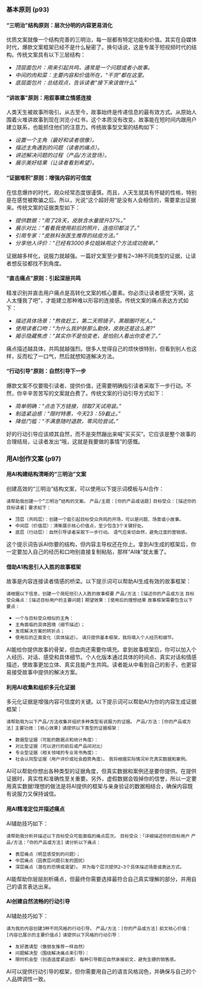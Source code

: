### 基本原则 (p93)

#### “三明治”结构原则：层次分明的内容更易消化
优质文案就像一个结构完善的三明治，每一层都有特定功能和价值。其实在自媒体时代，爆款文案框架已经不是什么秘密了。换句话说，这是专属于短视频时代的结构。传统文案具有以下三层结构：

* *顶层面包片：用来引起共鸣，通常是一个问题或者小故事。*
* *中间的肉和菜：主要内容和价值所在，“干货”都在这里。*
* *底层面包片：总结观点，告诉读者“接下来该做什么”*

#### “讲故事”原则：用叙事建立情感连接
人类天生被故事所吸引。从古至今，故事始终是传递信息的最有效方式。从原始人围着火堆讲故事到现在浏览小红书，这个本质没有改变。故事能在短时间内跟用户建立联系，也能抓住他们的注意力。传统故事型文案的结构如下：
* *设置一个主角（最好和读者很像）。*
* *描述主角遇到的问题（读者的痛点）。*
* *讲述解决问题的过程（产品/方法登场）。*
* *展示美好结果（让读者看到希望）。*

#### “证据堆积”原则：增强内容的可信度
在信息爆炸的时代，观众经常态度很谨慎。而且，人天生就具有怀疑的性格，特别是在感觉被欺骗之后。所以，光说“这个超好用”是没有人会相信的，需要拿出证据来。传统文案的证据类型如下：

* *提供数据：“用了28天，皮肤含水量提升37%。”*
* *展示对比：“看看我使用前后的照片，连痘印都淡了。”*
* *引用专家：“皮肤科张医生推荐的祛痘方法。”*
* *分享他人评价：“已经有3000多位姐妹用这个方法成功脱单。”*

证据越多样化，说服力就越强。一篇好文案至少要有2~3种不同类型的证据，让读者想反驳都找不到角度。


#### “直击痛点”原则：引起深层共鸣
精准识别并直击用户痛点是高转化文案的核心要素。你必须让读者感觉“天啊，这人太懂我了吧”，才能建立那种难以形容的连接感。传统文案的痛点表达方式如下：

* *描述具体场景：“熬夜赶工，第二天照镜子，黑眼圈吓死人。”*
* *使用读者口吻：“为什么我护肤那么勤快，皮肤还是这么差?”*
* *揭示隐藏焦虑：“其实你不是怕变老，是怕别人看出你变老了。”*

痛点描述越具体，共鸣就越强烈。很多人觉得自己的烦快很特别，但看到别人也这样，反而松了一口气，然后就想知道解决方法。

#### “行动引导”原则：自然引导下一步
爆款文案不仅要吸引读者、提供价值，还需要明确指引读者采取下一步行动。不然，你辛辛苦苦写的文案就白费了。传统文案的行动引导方式如下：

* *简单明确：“点击下方链接，领取7天试用装。”*
* *制造紧迫感：“限时特惠，今天23：59截止。”*
* *降低门槛：“不满意随时退款，零风险尝试。”*

好的行动引导应该顺其自然，而不是突然蹦出来喊“买买买”。它应该是整个故事的合理结局，让读者发出“哦，这就是我要做的事情”的感慨。

### 用AI创作文案 (p97)

#### 用AI构建结构清晰的“三明治”文案
创建高效的“三明治”结构文案，可以使用以下提示词模板与AI合作：

`请帮助我创建一个“三明治”结构的文案。`
`产品/主题：[你的产品或话题]`
`目标受众：[描述你的目标读者]`
`要求如下：`
* `顶层（共鸣层）：创建一个能引起目标受众共鸣的开场，可以是问题、场景或小故事。`
* `中间层（价值层）：清晰展示核心价值点，至少包含3个关键好处。`
* `底层（行动层）：自然引导读者采取下一步行动。`
`语气应亲切自然，避免过度的营销感。`

这个提示词告诉AI你要的结构，但内容主导权还在你上。拿到AI生成的框架后，你一定要加入自己的经历和口吻别直接复制粘贴，那样“AI味”就太重了。

#### 借助A1构思引人入胜的故事框架
故事是内容连接读者情感的桥梁。以下提示词可以帮助AI生成有效的故事框架：

`请根据以下信息，创建一个简短但引人入胜的故事框要`
`产品/方法：[描述你的产品或方法`
`目标受众痛点：[描述目标用户的主要问题]`
`期望效果：[使用后的理想结果`
`故事框架需要包含以下要点：`
* `一个与目标受众相似的主角：`
* `主角面临的具体困境（细节描述）；`
* `发现解决方案的转折点；`
* `使用后的正面变化（具体描述）。`
`请只提供基本框架，我将填入个人经历和细节。`

AI能给你提供故事的骨架，但血肉还需要你填充。拿到故事框架后，你可以加入个人经历、对话、感受和具体细节。个人化版本通过具体的时间点、真实对话和情感描述，使故事更加立体、真实且能产生共鸣。读者能从中看到自己的影子，也更容易接受故事中提供的解决方案。

#### 利用AI收集和组织多元化证据
多元化证据是增强内容可信度的关键。以下提示词可以帮助AI为你的内容生成证据框架：

`请帮助我为以下产品/方法收集并组织多种类型有说服力的证据。`
`产品/方法：[你的产品或方法]`
`主要功效：[核心效果]`
`请提供以下类型的证据框架：`
* `数据型证据（可能的数据点和统计角度）：`
* `对比型证据（可以进行的前后或产品间对比）`
* `专业型证据（相关领域的专业背书角度）：`
* `社会认同型证据（用户评价或社会趋势角度）。`
`我将根据实际情况补充真实数据和案例。`

AI可以帮助你想出各种类型的证据角度，但真实数据和案例还是要你提供。在提供证据时，真实性和准确性至关重要。另外，虚假数据会毁掉你的信誉，所以一定要用真实数据!理想的做法是将AI提供的框架与亲身验证的数据相结合，确保内容既有说服力又保持诚信。

#### 用AI精准定位并描述痛点
AI辅助技巧如下：

`请帮助我分析并描述以下目标受众可能面临的痛点层次。`
`目标受众：「详细描述你的目标用户`
`产品/方法：「你的产品或方法]`
`请分析以下痛点：`
* `表层痛点（明显感受到的问题）；`
* `中层痛点（因表层问题引发的困扰）`
* `深层痛点（潜在的恐惧或渴望）。`
`并为每个层次提供2~3个具体描述场景或表达方式。`

AI能帮助你层层剖析痛点，但最终你需要选择最符合自己真实理解的部分，并用自己的语言表达出来。

#### AI创建自然流畅的行动引导
AI辅助技巧如下：

`请为我的内容创建3种不同风格的行动引导。`
`产品/方法：[你的产品或方法]`
`前文核心价值：[内容已展示的主要价值点]`
`请提供以下风格的行动引导：`
* `友好邀请型（像朋友推荐一样自然）`
* `问题解决型（围绕解决痛点来引导）：`
* `限时机会型（创造适度紧迫感）`
`每种引导都应自然承接前文，避免生硬的销售感。`

AI可以提供行动引导的框架，但你需要用自己的语言风格润色，并确保与自己的个人品牌调性一致。
